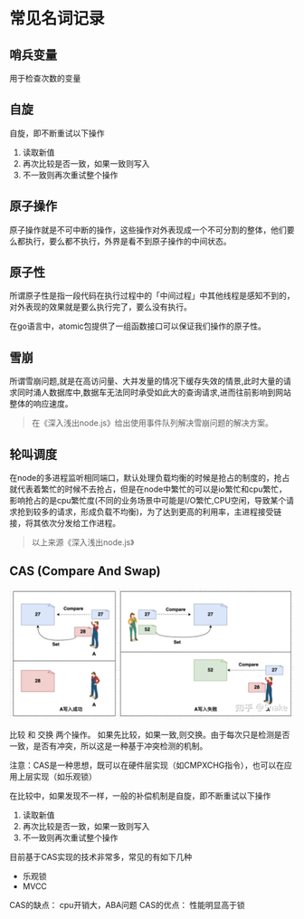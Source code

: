 # 常见名词记录

## 哨兵变量

用于检查次数的变量

## 自旋

自旋，即不断重试以下操作 

1. 读取新值 
2. 再次比较是否一致，如果一致则写入 
3. 不一致则再次重试整个操作


## 原子操作

原子操作就是不可中断的操作，这些操作对外表现成一个不可分割的整体，他们要么都执行，要么都不执行，外界是看不到原子操作的中间状态。

## 原子性

所谓原子性是指一段代码在执行过程中的「中间过程」中其他线程是感知不到的，对外表现的效果就是要么执行完了，要么没有执行。

在go语言中，atomic包提供了一组函数接口可以保证我们操作的原子性。

## 雪崩

所谓雪崩问题,就是在高访问量、大并发量的情况下缓存失效的情景,此时大量的请求同时涌人数据库中,数据车无法同时承受如此大的查询请求,进而往前影响到网站整体的响应速度。

> 在《深入浅出node.js》给出使用事件队列解决雪崩问题的解决方案。


## 轮叫调度

在node的多进程监听相同端口，默认处理负载均衡的时候是抢占的制度的，抢占就代表着繁忙的时候不去抢占，但是在node中繁忙的可以是io繁忙和cpu繁忙，影响抢占的是cpu繁忙度(不同的业务场景中可能是I/O繁忙,CPU空闲，导致某个请求抢到较多的请求，形成负载不均衡)，为了达到更高的利用率，主进程接受链接，将其依次分发给工作进程。
> 以上来源《深入浅出node.js》
>



## CAS (Compare And Swap)

![cas](/study/imgs/cas.webp)

比较 和 交换 两个操作。  如果先比较，如果一致,则交换。由于每次只是检测是否一致，是否有冲突，所以这是一种基于冲突检测的机制。

注意：CAS是一种思想，既可以在硬件层实现（如CMPXCHG指令），也可以在应用上层实现（如乐观锁）

在比较中，如果发现不一样，一般的补偿机制是自旋，即不断重试以下操作 
1. 读取新值 
2. 再次比较是否一致，如果一致则写入
3. 不一致则再次重试整个操作

目前基于CAS实现的技术非常多，常见的有如下几种
- 乐观锁
- MVCC


CAS的缺点： cpu开销大，ABA问题
CAS的优点： 性能明显高于锁